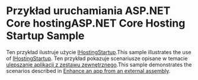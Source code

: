 # <a name="aspnet-core-hosting-startup-sample"></a><span data-ttu-id="8072c-101">Przykład uruchamiania ASP.NET Core hosting</span><span class="sxs-lookup"><span data-stu-id="8072c-101">ASP.NET Core Hosting Startup Sample</span></span>

<span data-ttu-id="8072c-102">Ten przykład ilustruje użycie [IHostingStartup](https://docs.microsoft.com/dotnet/api/microsoft.aspnetcore.hosting.ihostingstartup).</span><span class="sxs-lookup"><span data-stu-id="8072c-102">This sample illustrates the use of [IHostingStartup](https://docs.microsoft.com/dotnet/api/microsoft.aspnetcore.hosting.ihostingstartup).</span></span> <span data-ttu-id="8072c-103">Ten przykład pokazuje scenariusze opisane w temacie [ulepszanie aplikacji z zestawu zewnętrznego](https://docs.microsoft.com/aspnet/core/fundamentals/host/platform-specific-configuration).</span><span class="sxs-lookup"><span data-stu-id="8072c-103">This sample demonstrates the scenarios described in [Enhance an app from an external assembly](https://docs.microsoft.com/aspnet/core/fundamentals/host/platform-specific-configuration).</span></span>
